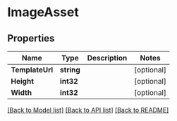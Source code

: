 # ImageAsset

## Properties

Name | Type | Description | Notes
------------ | ------------- | ------------- | -------------
**TemplateUrl** | **string** |  | [optional] 
**Height** | **int32** |  | [optional] 
**Width** | **int32** |  | [optional] 

[[Back to Model list]](../README.md#documentation-for-models) [[Back to API list]](../README.md#documentation-for-api-endpoints) [[Back to README]](../README.md)


